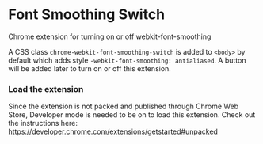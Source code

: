 # Font Smoothing Switch
Chrome extension for turning on or off webkit-font-smoothing

A CSS class ```chrome-webkit-font-smoothing-switch``` is added to ```<body>``` by default which adds style ```-webkit-font-smoothing: antialiased```. A button will be added later to turn on or off this extension.

### Load the extension
Since the extension is not packed and published through Chrome Web Store, Developer mode is needed to be on to load this extension. Check out the instructions here: https://developer.chrome.com/extensions/getstarted#unpacked
